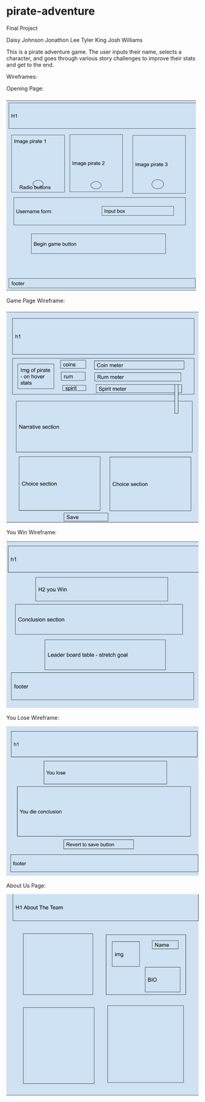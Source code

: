 # pirate-adventure
Final Project

Daisy Johnson
Jonathon Lee
Tyler King
Josh Williams  

This is a pirate adventure game. The user inputs their name, selects a character, and goes through various story challenges to improve their stats and get to the end. 

Wireframes:

Opening Page:

<img src="img/indexwf.png" alt="opening page WF"/>

Game Page Wireframe:

<img src="img/gamewf.png" alt="game play page WF"/>

You Win Wireframe:

<img src="img/winwf.png" alt="You Win Page"/>

You Lose Wireframe:

<img src="img/losewf.png" alt="You Lose Page"/>

About Us Page:

<img src="img/aboutwf.png" alt="About Us Page"/>
